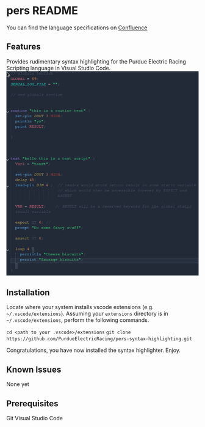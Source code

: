 # pers README

You can find the language specifications on [Confluence]( http://confluence.purdueelectricracing.com)

## Features

Provides rudimentary syntax highlighting for the Purdue Electric Racing Scripting language in Visual Studio Code.
![Demo](demo.png)

## Installation
Locate where your system installs vscode extensions (e.g. `~/.vscode/extensions`).
Assuming your `extensions` directory is in  `~/.vscode/extensions`, perform the following commands.

`cd <path to your .vscode>/extensions`
`git clone https://github.com/PurdueElectricRacing/pers-syntax-highlighting.git`

Congratulations, you have now installed the syntax highlighter. Enjoy.


## Known Issues
None yet

## Prerequisites
Git
Visual Studio Code

